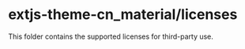 # extjs-theme-cn_material/licenses

This folder contains the supported licenses for third-party use.
